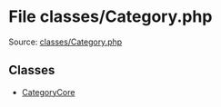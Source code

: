 File classes/Category.php
=========

Source: [classes/Category.php](https://github.com/PrestaShop/PrestaShop/blob/1.5.0.17/classes/Category.php)


Classes
-------

* [CategoryCore](class.CategoryCore.md)

